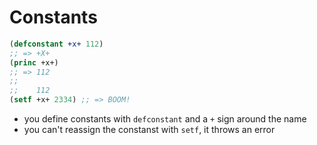 # Constants

```commonlisp
(defconstant +x+ 112)
;; => +X+
(princ +x+)
;; => 112
;;
;;    112
(setf +x+ 2334) ;; => BOOM!
```

- you  define constants with `defconstant` and a `+` sign around the name
- you can't reassign the constanst with `setf`, it throws an error
